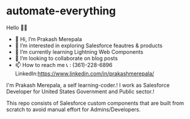 # automate-everything

Hello 👋👋

- 👋 Hi, I’m Prakash Merepala
- 👀 I’m interested in exploring Salesforce feautres & products
- 🌱 I’m currently learning Lightning Web Components
- 💞️ I’m looking to collaborate on blog posts
- 📫 How to reach me 📞 : (361)-228-6896 LinkedIn:https://www.linkedin.com/in/prakashmerepala/

I'm Prakash Merepala, a self learning-coder.! 
I work as Salesforce Developer for United States Government and Public sector.!

This repo consists of Salesforce custom components that are built from scratch to avoid manual effort for Admins/Developers.
